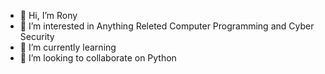 - 👋 Hi, I’m Rony
- 👀 I’m interested in Anything Releted Computer Programming and Cyber Security
- 🌱 I’m currently learning
- 💞️ I’m looking to collaborate on Python

<!---
1downy/1downy is a ✨ special ✨ repository because its `README.md` (this file) appears on your GitHub profile.
You can click the Preview link to take a look at your changes.
--->
